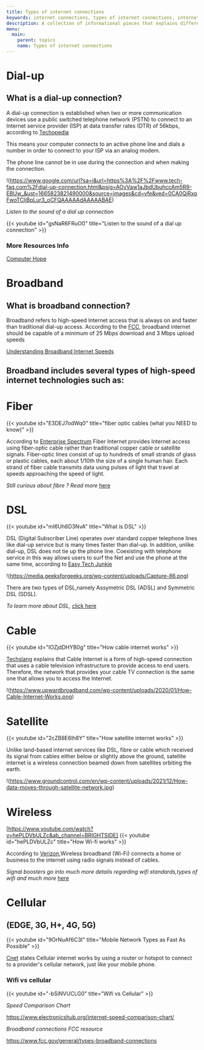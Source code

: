 ```yaml
---
title: Types of internet connections
keywords: internet connections, types of internet connections, internet connections explained
description: A collection of informational pieces that explains different types of internet connection.
menu:
  main:
    parent: topics
    name: Types of internet connections
---
```


# Dial-up

## What is a dial-up connection?

A dial-up connection is established when two or more communication devices use a public switched telephone network (PSTN) to connect to an Internet service provider (ISP) at data transfer rates (DTR) of 56kbps, according to [Techopedia](https://www.techopedia.com/definition/25953/dial-up-connection)

This means your computer connects to an active phone line and dials a number in order to connect to your ISP via an analog modem.

The phone line cannot be in use during the connection and when making the connection.

!(https://www.google.com/url?sa=i&url=https%3A%2F%2Fwww.tech-faq.com%2Fdial-up-connection.html&psig=AOvVaw1aJbdUbuhccAm5R9-EBUw_&ust=1665823821490000&source=images&cd=vfe&ved=0CA0QjRxqFwoTCIjBpLur3_oCFQAAAAAdAAAAABAE)

_Listen to the sound of a dial up connection_

{{< youtube id="gsNaR6FRuO0" title="Listen to the sound of a dial up connection" >}}

### More Resources Info

[Computer Hope](https://www.computerhope.com/jargon/d/dialup.htm)

# Broadband

## What is broadband connection?

Broadband refers to high-speed Internet access that is always on and faster than traditional dial-up access. According to the [FCC](https://www.fcc.gov/general/types-broadband-connections), broadband internet should be capable of a minimum of 25 Mbps download and 3 Mbps upload speeds

[Understanding Broadband Internet Speeds](https://www.lifewire.com/broadband-internet-speeds-explained-437202)

## Broadband includes several types of high-speed internet technologies such as:

# Fiber

{{< youtube id="E3DEJ7odWq0" title="fiber optic cables (what you NEED to know)" >}}

According to [Enterprise Spectrum](https://enterprise.spectrum.com/support/faq/internet/how-does-fiber-internet-work.html) Fiber Internet provides Internet access using fiber-optic cable rather than traditional copper cable or satellite signals. Fiber-optic lines consist of up to hundreds of small strands of glass or plastic cables, each about 1/10th the size of a single human hair. Each strand of fiber cable transmits data using pulses of light that travel at speeds approaching the speed of light.

_Still curious about fibre ? Read more_ [here](https://www.explainthatstuff.com/fiberoptics.html)

# DSL

{{< youtube id="mI6Uh6D3NvA" title="What is DSL" >}}

DSL (Digital Subscriber Line) operates over standard copper telephone lines like dial-up service but is many times faster than dial-up. In addition, unlike dial-up, DSL does not tie up the phone line. Coexisting with telephone service in this way allows users to surf the Net and use the phone at the same time, according to [Easy Tech Junkie](https://www.easytechjunkie.com/what-is-dsl.htm)

!(https://media.geeksforgeeks.org/wp-content/uploads/Capture-86.png)

There are two types of DSL,namely Assymetric DSL (ADSL) and Symmetric DSL (SDSL).

_To learn more about DSL,_ [click here](https://www.lifewire.com/different-types-of-dsl-technology-817522)

# Cable

{{< youtube id="IOZjdDHYB0g" title="How cable internet works" >}}

[Techslang](https://www.techslang.com/what-is-cable-internet-and-how-does-it-work/) explains that Cable Internet is a form of high-speed connection that uses a cable television infrastructure to provide access to end users. Therefore, the network that provides your cable TV connection is the same one that allows you to access the Internet.

!(https://www.upwardbroadband.com/wp-content/uploads/2020/01/How-Cable-Internet-Works.png)

# Satellite

{{< youtube id="2cZB8E6lh8Y" title="How satellite internet works" >}}

Unlike land-based internet services like DSL, fibre or cable which received its signal from cables either below or slightly above the ground, satellite internet is a wireless connection beamed down from satellites orbiting the earth.

!(https://www.groundcontrol.com/en/wp-content/uploads/2021/12/How-data-moves-through-satellite-network.jpg)

# Wireless

[https://www.youtube.com/watch?v=hePLDVbULZc&ab_channel=BRIGHTSIDE]
{{< youtube id="hePLDVbULZc" title="How Wi-fi works" >}}

According to [Verizon](https://www.verizon.com/articles/internet-essentials/broadband-definition/),Wireless broadband (Wi-Fi) connects a home or business to the internet using radio signals instead of cables.

_Signal boosters go into much more details regarding wifi standards,types of wifi and much more_ [here](https://www.signalboosters.com/blog/what-is-wifi-and-how-does-it-work/)

# Cellular

## (EDGE, 3G, H+, 4G, 5G)

{{< youtube id="9OrNuAf6C3I" title="Mobile Network Types as Fast As Possible" >}}

[Cnet](https://www.cnet.com/home/internet/cellular-home-internet-overview/#:~:text=Cellular%20internet%20works%20by%20using,you%20have%20and%20other%20factors.) states Cellular internet works by using a router or hotspot to connect to a provider's cellular network, just like your mobile phone.

### Wifi vs cellular

{{< youtube id="-bSiNVUCLG0" title="Wifi vs Cellular" >}}

_Speed Comparison Chart_

https://www.electronicshub.org/internet-speed-comparison-chart/

_Broadband connections FCC resource_

https://www.fcc.gov/general/types-broadband-connections
